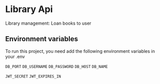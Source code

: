 # Library Api

Library management: Loan books to user

## Environment variables

To run this project, you need add the following environment variables in your .env

`DB_PORT`
`DB_USERNAME`
`DB_PASSWORD`
`DB_HOST`
`DB_NAME`

`JWT_SECRET`
`JWT_EXPIRES_IN`
